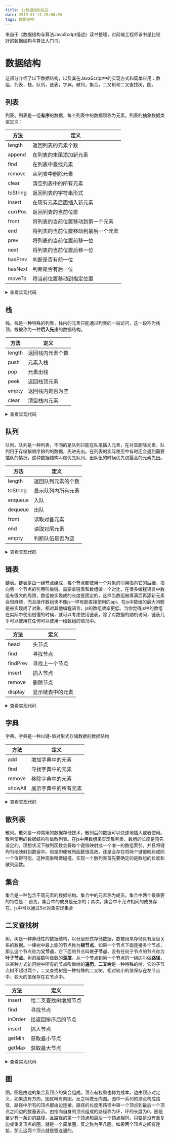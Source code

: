 ```yaml
---
title: js数据结构描述
date: 2019-01-13 20:00:00
tags: 数据结构
---
```


来自于《数据结构与算法JavaScript描述》读书整理，对前端工程师该书是比较好的数据结构与算法入门书。
<!-- more -->

# 数据结构

这部分介绍了以下数据结构，以及其在JavaScript中的实现方式和简单应用：数组，列表，栈，队列，链表，字典，散列，集合，二叉树和二叉查找树，图。

## 列表
列表。列表是一组**有序**的数据，每个列表中的数据项称为元素。列表的抽象数据类型定义：

方法 | 定义
--- | ---
length | 返回列表的元素个数
append | 在列表的末尾添加新元素
find | 在列表中查找元素
remove | 从列表中删除元素
clear | 清空列表中的所有元素
toString | 返回列表的字符串形式
insert | 在现有元素后面插入新元素
currPos | 返回列表的当前位置
front | 将列表的当前位置移动到第一个元素
end | 将列表的当前位置移动到最后一个元素
prev | 将列表的当前位置前移一位
next | 将列表的当前位置后移一位
hasPrev | 判断是否有前一位
hasNext | 判断是否有后一位
moveTo | 将当前位置移动到指定位置

<details>
    <summary>查看实现代码</summary>

    ```js
    class List {
        constructor() {
            this._dataStore = [];
            this._listSize = 0;
            this._pos = 0;
        }
        length() {
            return this._listSize;
        }
        append(el) {
            this._dataStore[this._listSize++] = el;
        }
        find(el) {
            return this._dataStore.findIndex(item => item == el);
        }
        remove(el) {
            const foundAt = this.find(el);
            if (foundAt > -1) {
                this._dataStore.splice(foundAt, 1);
                --this._listSize;
            }
        }
        clear() {
            this._dataStore = [];
            this._pos = this._listSize = 0;
        }
        toString() {
            return this._dataStore.join();
        }
        insert(el, after) {
            const foundAt = this.find(after);
            if (foundAt < 0) return false;
            this._dataStore.splice(foundAt, 0, el);
            this._listSize++;
            return true;
        }
        currPos() {
            return this._pos;
        }
        front() {
            this._pos = 0;
            return this.currPos();
        }
        end() {
            this._pos = this._listSize - 1;
            return this.currPos();
        }
        hasNext() {
            return this._pos < this._listSize - 1;
        }
        hasPrev() {
            return this._pos > 0;
        }
        prev() {
            if(this.hasPrev()) --this._pos;
            return this.currPos();
        }
        next() {
            if(this.hasNext()) ++this._pos;
            return this.currPos();
        }
        moveTo(pos) {
            if (0 <= pos && pos < this._listSize) {
                this._pos = pos;
                return this.currPos();
            } else {
                return -1;
            }

        }
    }
    ```
</details>

## 栈
栈。栈是一种特殊的列表，栈内的元素只能通过列表的一端访问，这一段称为栈顶。栈被称为一种**后入先出**的数据结构。

方法 | 定义
--- | ---
length | 返回栈内元素个数
push | 元素入栈
pop | 元素出栈
peek | 返回栈顶元素
empty | 返回栈内是否为空
clear | 清空栈内元素

<details>
    <summary>查看实现代码</summary>

    ```js
    class Stack {
        constructor() {
            this._dataStroe = [];
            this._top = 0;
        }
        length() {
            return this._top;
        }
        push(el) {
            this._dataStroe[this._top++] = el;
        }
        pop() {
            --this._top;
            return this._dataStroe.pop();
        }
        peek() {
            return this._dataStroe[this._top - 1];
        }
        clear() {
            this._dataStroe = [];
            this._top = 0;
        }
    }
    ```
</details>

## 队列
队列。队列是一种列表，不同的是队列只能在队尾插入元素，在对首删除元素，队列用于存储按顺序排列的数据，先进先出。在列表的实际使用中有时还会遇到需要插队的情况，这种数据结构叫做优先队列，出队伍的时候优先权最高的元素先出。

方法 | 定义
--- | ---
length | 返回队列元素的个数
toString | 显示队列内所有元素
enqueue | 入队
dequeue | 出队
front | 读取对首元素
end | 读取对尾元素
empty | 判断队伍是否为空

<details>
    <summary>查看实现代码</summary>

    ```js
    class Queue {
        constructor() {
            this._dataStore = [];
        }
        length() {
            return this._dataStore.length;
        }
        toString() {
            return this._dataStore.join();
        }
        enqueue(el) {
            this._dataStore.push(el);
        }
        dequeue() {
            return this._dataStore.shift();
        }
        front() {
            return this._dataStore[0];
        }
        end() {
            return this._dataStore[this._dataStore.length - 1];
        }
        empty() {
            return !this._dataStore.length;
        }
        toString() {
            return this._dataStore.join();
        }
    }
    ```
</details>

## 链表
链表。链表是由一组节点组成，每个节点都使用一个对象的引用指向它的后继，指向另一个节点的引用叫做链。需要拿链表和数组做一个对比，在很多编程语言中数组有很大的局限，数组被实现成的长度是固定的，这样当数组被填满后再舔新元素会很麻烦，而且操作数组也不像js一样有能直接使用的api。在js中数组的最大问题是被实现成了对象，相对其他编程语言，js的数组效率更低。当你觉得js中的数组在实际中使用很慢的时候，就可以考虑使用链表，除了对数据的随机访问，链表几乎可以使用在任何可以使用一维数组的情况中。

方法 | 定义
--- | ---
head | 头节点
find | 寻找节点
findPrev | 寻找上一个节点
insert | 插入节点
remove | 删除节点
display | 显示链表中的元素

<details>
    <summary>查看实现代码</summary>

    ```js
    function Node(el) {
        this.element = el;
        this.next = null;
    }

    class LList {
        constructor() {
            this._head = new Node('head');
        }
        find(item) {
            let currentNode = this._head;
            while(currentNode.element != item) {
                currentNode = currentNode.next;
            }
            return currentNode;
        }
        insert(newEl, item) {
            const newNode = new Node(newEl);
            const currentNode = this.find(item);
            newNode.next = currentNode.next;
            currentNode.next = newNode;
        }
        findPrev(item) {
            let currentNode = this._head;
            while(!(currentNode.next == null) && (currentNode.next.element != item)) {
                currentNode = currentNode.next;
            }
            return currentNode;
        }
        remove(item) {
            const prevNode = this.findPrev(item);
            if (!(prevNode.next == null)) {
                prevNode.next = prevNode.next.next;
            }
        }
        display() {
            let currentNode = this._head;
            const arr = [];
            arr.push(currentNode.element);
            while(currentNode.next != null) {
                currentNode = currentNode.next;
                arr.push(currentNode.element);
            }
            return arr;
        }
    }
    ```
</details>

## 字典
字典。字典是一种以键-值对形式存储数据的数据结构

方法 | 定义
--- | ---
add | 增加字典中的元素
find | 寻找字典中的元素
remove | 移除字典中的元素
showAll | 展示字典中的所有元素

<details>
    <summary>查看实现代码</summary>

    ```js
    class Dictionary {
        constructor() {
            this._dataStore = [];
        }
        add(key, value) {
            this._dataStore[key] = value;
        }
        find(key) {
            return this._dataStore[key];
        }
        remove(key) {
            delete this._dataStore[key];
        }
        showAll() {
            return this._dataStore;
        }
    }
    ```
</details>

## 散列表
散列。散列是一种常用的数据存储技术，散列后的数据可以快速地插入或者使用。散列使用的数据结构叫做散列表。在js中用数组来实现散列表，数组的长度是预先设定的，理想状况下散列函数会将每个键值映射成一个唯一的数组索引，并且将键均匀地映射到数组中。但是即便散列函数很高效，还是会存在将两个键值映射成同一个值得可能，这种现象叫做碰撞。实现一个散列表首先要确定的是数组的长度和散列函数。

## 集合
集合是一种包含不同元素的数据结构。集合中的元素称为成员，集合中两个最重要的特性是： 首先，集合中的成员是无序的；其次，集合中不允许相同的成员存在。js中可以通过Set对象实现集合

## 二叉查找树
树。树是一种非线性的数据结构，以分层形式存储数据，数被用来存储具有层级关系的数据。一棵树中最上面的节点称为**根节点**，如果一个节点下面连接多个节点，那么这个节点称为**父节点**，它下面的节点叫做**子节点**，没有任何子节点的节点称为**叶子节点**。树的层数叫做数的**深度**，从一个节点到另一个节点的一组边叫做**路径**，以某种方式访问树中所有的节点叫做树的**遍历**。**二叉树**是一种特殊的树，它的子节点树不超过两个，二叉查找树是一种特殊的二叉树，相对较小的值保存在左节点中，较大的值保存在右节点中。

方法 | 定义
--- | ---
insert | 给二叉查找树增加节点
find | 寻找节点
inOrder | 给返回排序后的节点
insert | 插入节点
getMin | 获取最小节点
getMax | 获取最大节点

<details>
    <summary>查看实现代码</summary>

    ```js
    function Node (data, left, right) {
        this.data  = data;
        this.left = left;
        this.right = right;
        this.show = () => this.data;
    }

    class BST {
        constructor() {
            this._root = null;
        }
        insert(data) {
            const n = new Node(data, null, null);
            if (this._root == null) {
                this._root = n;
            } else {
                let current = this._root;
                let parent;
                while(true) {
                    parent = current;
                    if (data < current.data) {
                        current = current.left;
                        if (current == null) {
                            parent.left = n;
                            break;
                        }
                    } else {
                        current = current.right;
                        if (current == null) {
                            parent.right = n;
                            break;
                        }
                    }
                }
            }
        }
        find(data) {
            let current = this._root;
            while(current != null) {
                if (current.data == data) {
                    return current;
                } else if (data < current.data) {
                    current = current.left;
                } else {
                    current = current.right;
                }
            }
            return null;
        }
        inOrder (node) {
            if (node != null) {
                this.inOrder(node.left);
                console.log(node.show());
                this.inOrder(node.right);
            }
        }
        getMin() {
            let current = this._root;
            while(!(current.left == null)) {
                current = current.left;
            }
            return current.data;
        }
        getMax() {
            let current = this._root;
            while(!(current.right == null)) {
                current = current.right;
            }
            return current.data;
        }
    }
    ```
</details>

## 图
图。图是由边的集合及顶点的集合组成。顶点有权重也称为成本，边由顶点对定义，如果边有方向，图就叫有向图，反之叫做无向图。图中一系列的顶点构成路径，路径中所有的顶点都由边连接。路径的长度用路径中第一个顶点到最后一个顶点之间边的数量表示。由指向自身的顶点组成的路径称为环，环的长度为0。圈是至少有一条边的路径，且路径的第一个顶点和最后一个顶点相同。只要是没有重复边或重复顶点的圈，就是一个简单圈，反之称为平凡圈。如果两个顶点之间有连接，那么这两个顶点就是强连通的。

